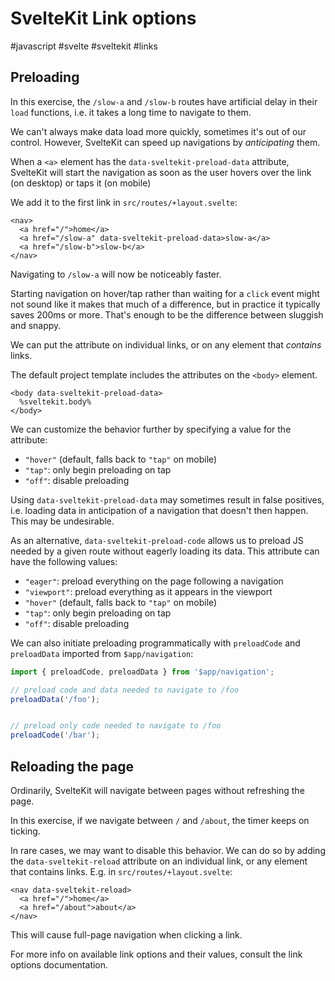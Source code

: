 # SvelteKit Link options
#javascript #svelte #sveltekit #links

##  Preloading

In this exercise, the `/slow-a` and `/slow-b` routes have artificial delay 
in their `load` functions,
i.e. it takes a long time to navigate to them.

We can't always make data load more quickly, sometimes it's out of our control.
However, SvelteKit can speed up navigations by _anticipating_ them.

When a `<a>` element has the `data-sveltekit-preload-data` attribute,
SvelteKit will start the navigation as soon as 
the user hovers over the link (on desktop)
or taps it (on mobile)

We add it to the first link in `src/routes/+layout.svelte`:
```svelte
<nav>
  <a href="/">home</a>
  <a href="/slow-a" data-sveltekit-preload-data>slow-a</a>
  <a href="/slow-b">slow-b</a>
</nav>
```
Navigating to `/slow-a` will now be noticeably faster.

Starting navigation on hover/tap rather than waiting for a `click` event
might not sound like it makes that much of a difference,
but in practice it typically saves 200ms or more.
That's enough to be the difference between sluggish and snappy.

We can put the attribute on individual links,
or on any element that _contains_ links.

The default project template includes the attributes on the `<body>` element.
```svelte
<body data-sveltekit-preload-data>
  %sveltekit.body%
</body>
```

We can customize the behavior further by specifying a value for the attribute:
- `"hover"` (default, falls back to `"tap"` on mobile)
- `"tap"`: only begin preloading on tap
- `"off"`: disable preloading

Using `data-sveltekit-preload-data` may sometimes result in false positives,
i.e. loading data in anticipation of a navigation that doesn't then happen.
This may be undesirable.

As an alternative, `data-sveltekit-preload-code` allows us to preload JS 
needed by a given route without eagerly loading its data.
This attribute can have the following values:
- `"eager"`: preload everything on the page following a navigation
- `"viewport"`: preload everything as it appears in the viewport
- `"hover"` (default, falls back to `"tap"` on mobile)
- `"tap"`: only begin preloading on tap
- `"off"`: disable preloading

We can also initiate preloading programmatically
with `preloadCode` and `preloadData` imported from `$app/navigation`:
```javascript
import { preloadCode, preloadData } from '$app/navigation';

// preload code and data needed to navigate to /foo
preloadData('/foo');


// preload only code needed to navigate to /foo
preloadCode('/bar');
```

## Reloading the page

Ordinarily, SvelteKit will navigate between pages without refreshing the page.

In this exercise, if we navigate between `/` and `/about`,
the timer keeps on ticking.

In rare cases, we may want to disable this behavior.
We can do so by adding the `data-sveltekit-reload` attribute
on an individual link, or any element that contains links.
E.g. in `src/routes/+layout.svelte`:
```svelte
<nav data-sveltekit-reload>
  <a href="/">home</a>
  <a href="/about">about</a>
</nav>
```
This will cause full-page navigation when clicking a link.

For more info on available link options and their values,
consult the link options documentation.

